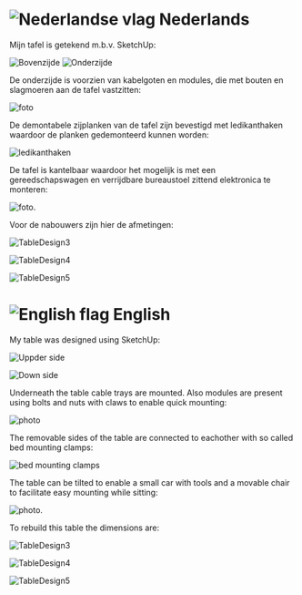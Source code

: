 # ![Nederlandse vlag](../images/nl.gif) Nederlands

Mijn tafel is getekend m.b.v. SketchUp:

![Bovenzijde](./images/TableDesign1.png)
![Onderzijde](./images/TableDesign2.png)

De onderzijde is voorzien van kabelgoten en modules, die met bouten en slagmoeren aan de tafel vastzitten:

![foto](./images/TablePhotoUnderneath.jpg)

De demontabele zijplanken van de tafel zijn bevestigd met ledikanthaken waardoor de planken gedemonteerd kunnen worden:

![ledikanthaken](./images/BedMountingClamps.png)  

De tafel is kantelbaar waardoor het mogelijk is met een gereedschapswagen en verrijdbare bureaustoel zittend elektronica te monteren:

![foto](./images/TiltedTableToolcar.png).

Voor de nabouwers zijn hier de afmetingen:

![TableDesign3](./images/TableDesign3.png)

![TableDesign4](./images/TableDesign4.png)

![TableDesign5](./images/TableDesign5.png)


# ![English flag](../images/gb.gif) English

My table was designed using SketchUp:

![Uppder side](./images/TableDesign1.png)

![Down side](./images/TableDesign2.png)

Underneath the table cable trays are mounted.  Also modules are present using bolts and nuts with claws to enable quick mounting:

![photo](./images/TablePhotoUnderneath.jpg)

The removable sides of the table are connected to eachother with so called bed mounting clamps:

![bed mounting clamps](./images/BedMountingClamps.png)

The table can be tilted to enable a small car with tools and a movable chair to facilitate easy mounting while sitting:

![photo](./images/TiltedTableToolcar.png).

To rebuild this table the dimensions are:

![TableDesign3](./images/TableDesign3.png)

![TableDesign4](./images/TableDesign4.png)

![TableDesign5](./images/TableDesign5.png)
